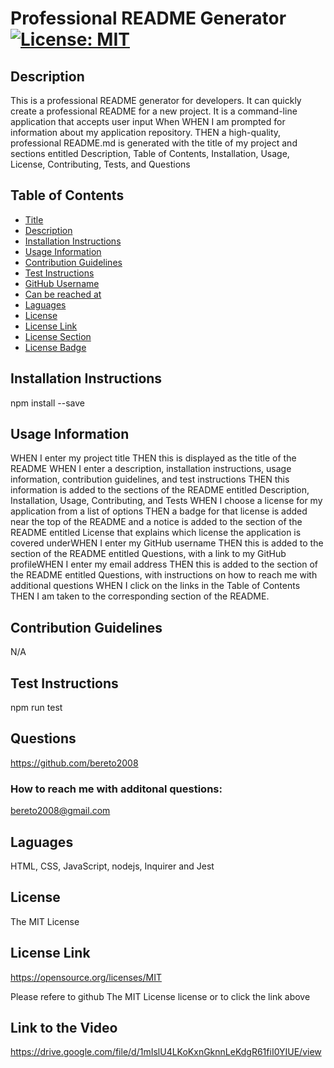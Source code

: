 # Professional README Generator <a id="title"></a> [![License: MIT](https://img.shields.io/badge/License-MIT-yellow.svg)](https://opensource.org/licenses/MIT) <a id="licenseBadge"></a>

## Description <a id="description"></a>

This is a professional README generator for developers. It can quickly create a professional README for a new project. It is a command-line application that accepts user input When WHEN I am prompted for information about my application repository. THEN a high-quality, professional README.md is generated with the title of my project and sections entitled Description, Table of Contents, Installation, Usage, License, Contributing, Tests, and Questions

## Table of Contents

- [Title](#title)
- [Description](#description)
- [Installation Instructions](#installationInstructions)
- [Usage Information](#usage)
- [Contribution Guidelines](#contribution)
- [Test Instructions](#testInstructions)
- [GitHub Username](#githubUsername)
- [Can be reached at](#email)
- [Laguages](#languages)
- [License](#license)
- [License Link](#licenseLink)
- [License Section](#licenseSection)
- [License Badge](#licenseBadge)

## Installation Instructions <a id="installationInstructions"></a>

npm install --save

## Usage Information <a id="usage"></a>

WHEN I enter my project title THEN this is displayed as the title of the README WHEN I enter a description, installation instructions, usage information, contribution guidelines, and test instructions THEN this information is added to the sections of the README entitled Description, Installation, Usage, Contributing, and Tests WHEN I choose a license for my application from a list of options THEN a badge for that license is added near the top of the README and a notice is added to the section of the README entitled License that explains which license the application is covered underWHEN I enter my GitHub username THEN this is added to the section of the README entitled Questions, with a link to my GitHub profileWHEN I enter my email address THEN this is added to the section of the README entitled Questions, with instructions on how to reach me with additional questions WHEN I click on the links in the Table of Contents THEN I am taken to the corresponding section of the README.

## Contribution Guidelines <a id="contribution"></a>

N/A

## Test Instructions <a id="testInstructions"></a>

npm run test

## Questions <a id="githubUsername"></a>

https://github.com/bereto2008

### How to reach me with additonal questions: <a id="email"></a>

bereto2008@gmail.com

## Laguages <a id="languages"></a>

HTML, CSS, JavaScript, nodejs, Inquirer and Jest

## License <a id="license"></a>

The MIT License

## License Link <a id="licenseLink"></a>

https://opensource.org/licenses/MIT

<a id="licenseSection"></a>
Please refere to github The MIT License license or to click the link above

## Link to the Video

https://drive.google.com/file/d/1mIslU4LKoKxnGknnLeKdgR61fiI0YIUE/view
